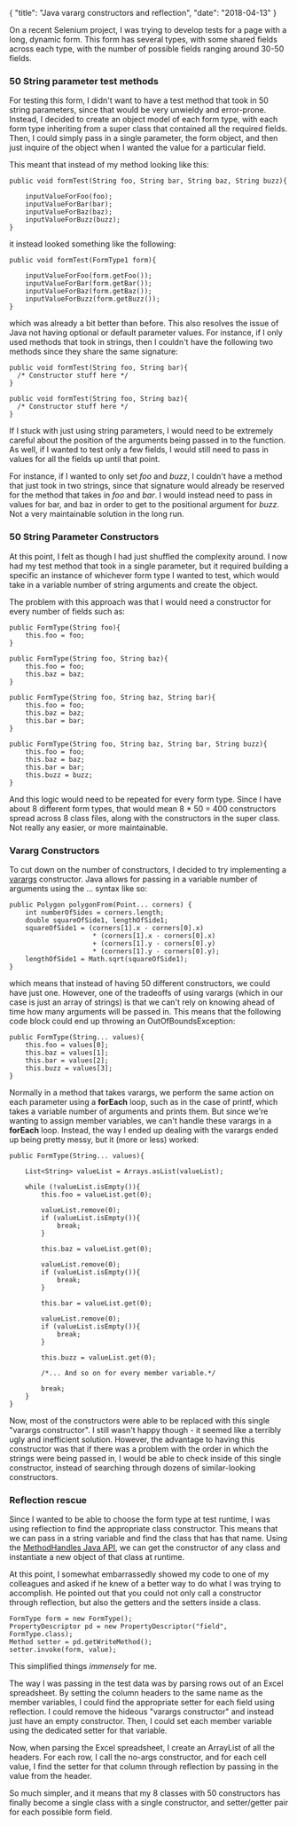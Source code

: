 ﻿{
        "title": "Java vararg constructors and reflection",
        "date": "2018-04-13"
}

On a recent Selenium project, I was trying to develop tests for a page with a long, dynamic form. This form has several types, with some shared fields across each type, with the number of possible fields ranging around 30-50 fields.

### 50 String parameter test methods

For testing this form, I didn't want to have a test method that took in 50 string parameters, since that would be very unwieldy and error-prone. Instead, I decided to create an object model of each form type, with each form type inheriting from a super class that contained all the required fields. Then, I could simply pass in a single parameter, the form object, and then just inquire of the object when I wanted the value for a particular field.

This meant that instead of my method looking like this:

```
public void formTest(String foo, String bar, String baz, String buzz){
    
    inputValueForFoo(foo);
    inputValueForBar(bar);
    inputValueForBaz(baz);
    inputValueForBuzz(buzz);
}
```

it instead looked something like the following:

```
public void formTest(FormType1 form){
    
    inputValueForFoo(form.getFoo());
    inputValueForBar(form.getBar());
    inputValueForBaz(form.getBaz());
    inputValueForBuzz(form.getBuzz());
}
```

which was already a bit better than before. This also resolves the issue of Java not having optional or default parameter values. For instance, if I only used methods that took in strings, then I couldn't have the following two methods since they share the same signature:

```
public void formTest(String foo, String bar){
  /* Constructor stuff here */
}

public void formTest(String foo, String baz){
  /* Constructor stuff here */
}
```

If I stuck with just using string parameters, I would need to be extremely careful about the position of the arguments being passed in to the function. As well, if I wanted to test only a few fields, I would still need to pass in values for all the fields up until that point. 

For instance, if I wanted to only set *foo* and *buzz*, I couldn't have a method that just took in two strings, since that signature would already be reserved for the method that takes in *foo* and *bar*. I would instead need to pass in values for bar, and baz in order to get to the positional argument for *buzz*. Not a very maintainable solution in the long run. 


### 50 String Parameter Constructors

At this point, I felt as though I had just shuffled the complexity around. I now had my test method that took in a single parameter, but it required building a specific an instance of whichever form type I wanted to test, which would take in a variable number of string arguments and create the object.

The problem with this approach was that I would need a constructor for every number of fields such as:

```
public FormType(String foo){
    this.foo = foo;
}

public FormType(String foo, String baz){
    this.foo = foo;
    this.baz = baz;
}

public FormType(String foo, String baz, String bar){
    this.foo = foo;
    this.baz = baz;
    this.bar = bar;
}

public FormType(String foo, String baz, String bar, String buzz){
    this.foo = foo;
    this.baz = baz;
    this.bar = bar;
    this.buzz = buzz;
}
```

And this logic would need to be repeated for every form type. Since I have about 8 different form types, that would mean 8 * 50 = 400 constructors spread across 8 class files, along with the constructors in the super class. Not really any easier, or more maintainable.

### Vararg Constructors

To cut down on the number of constructors, I decided to try implementing a [varargs](https://docs.oracle.com/javase/8/docs/technotes/guides/language/varargs.html) constructor. Java allows for passing in a variable number of arguments using the ... syntax like so:

```
public Polygon polygonFrom(Point... corners) {
    int numberOfSides = corners.length;
    double squareOfSide1, lengthOfSide1;
    squareOfSide1 = (corners[1].x - corners[0].x)
                     * (corners[1].x - corners[0].x) 
                     + (corners[1].y - corners[0].y)
                     * (corners[1].y - corners[0].y);
    lengthOfSide1 = Math.sqrt(squareOfSide1);
}
```

which means that instead of having 50 different constructors, we could have just one. However, one of the tradeoffs of using varargs (which in our case is just an array of strings) is that we can't rely on knowing ahead of time how many arguments will be passed in. This means that the following code block could end up throwing an OutOfBoundsException:

```
public FormType(String... values){
    this.foo = values[0];
    this.baz = values[1];
    this.bar = values[2];
    this.buzz = values[3];
}
```

Normally in a method that takes varargs, we perform the same action on each parameter using a **forEach** loop, such as in the case of printf, which takes a variable number of arguments and prints them. But since we're wanting to assign member variables, we can't handle these varargs in a **forEach** loop. Instead, the way I ended up dealing with the varargs ended up being pretty messy, but it (more or less) worked:


```
public FormType(String... values){

    List<String> valueList = Arrays.asList(valueList);
    
    while (!valueList.isEmpty()){
        this.foo = valueList.get(0);
        
        valueList.remove(0);
        if (valueList.isEmpty()){
            break;
        }
        
        this.baz = valueList.get(0);
        
        valueList.remove(0);
        if (valueList.isEmpty()){
            break;
        }
        
        this.bar = valueList.get(0);
        
        valueList.remove(0);
        if (valueList.isEmpty()){
            break;
        }
        
        this.buzz = valueList.get(0);
        
        /*... And so on for every member variable.*/
        
        break;
    }
}
```

Now, most of the constructors were able to be replaced with this single "varargs constructor". I still wasn't happy though - it seemed like a terribly ugly and inefficient solution. However, the advantage to having this constructor was that if there was a problem with the order in which the strings were being passed in, I would be able to check inside of this single constructor, instead of searching through dozens of similar-looking constructors.


### Reflection rescue


Since I wanted to be able to choose the form type at test runtime, I was using reflection to find the appropriate class constructor. This means that we can pass in a string variable and find the class that has that name. Using the [MethodHandles Java API](https://docs.oracle.com/javase/8/docs/api/java/lang/invoke/MethodHandles.html), we can get the constructor of any class and instantiate a new object of that class at runtime.

At this point, I somewhat embarrassedly showed my code to one of my colleagues and asked if he knew of a better way to do what I was trying to accomplish. He pointed out that you could not only call a constructor through reflection, but also the getters and the setters inside a class.

```
FormType form = new FormType();
PropertyDescriptor pd = new PropertyDescriptor("field", FormType.class);
Method setter = pd.getWriteMethod();
setter.invoke(form, value);
```

This simplified things *immensely* for me.

The way I was passing in the test data was by parsing rows out of an Excel spreadsheet. By setting the column headers to the same name as the member variables, I could find the appropriate setter for each field using reflection. I could remove the hideous "varargs constructor" and instead just have an empty constructor. Then, I could set each member variable using the dedicated setter for that variable.

Now, when parsing the Excel spreadsheet, I create an ArrayList of all the headers. For each row, I call the no-args constructor, and for each cell value, I find the setter for that column through reflection by passing in the value from the header.

So much simpler, and it means that my 8 classes with 50 constructors has finally become a single class with a single constructor, and setter/getter pair for each possible form field.